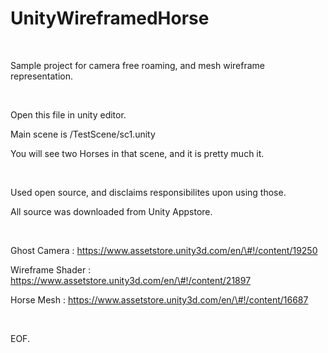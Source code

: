 UnityWireframedHorse
====================

 

Sample project for camera free roaming, and mesh wireframe representation.

 

Open this file in unity editor.

Main scene is /TestScene/sc1.unity

You will see two Horses in that scene, and it is pretty much it.

 

Used open source, and disclaims responsibilites upon using those.

All source was downloaded from Unity Appstore.

 

Ghost Camera : https://www.assetstore.unity3d.com/en/\#!/content/19250

Wireframe Shader : https://www.assetstore.unity3d.com/en/\#!/content/21897

Horse Mesh : https://www.assetstore.unity3d.com/en/\#!/content/16687

 

EOF.
